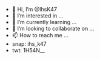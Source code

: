 - 👋 Hi, I’m @IhsK47
- 👀 I’m interested in ...
- 🌱 I’m currently learning ...
- 💞️ I’m looking to collaborate on ...
- 📫 How to reach me ...
- snap: ihs_k47
- twt: 1H54N__

<!---
IhsK47/IhsK47 is a ✨ special ✨ repository because its `README.md` (this file) appears on your GitHub profile.
You can click the Preview link to take a look at your changes.
--->
